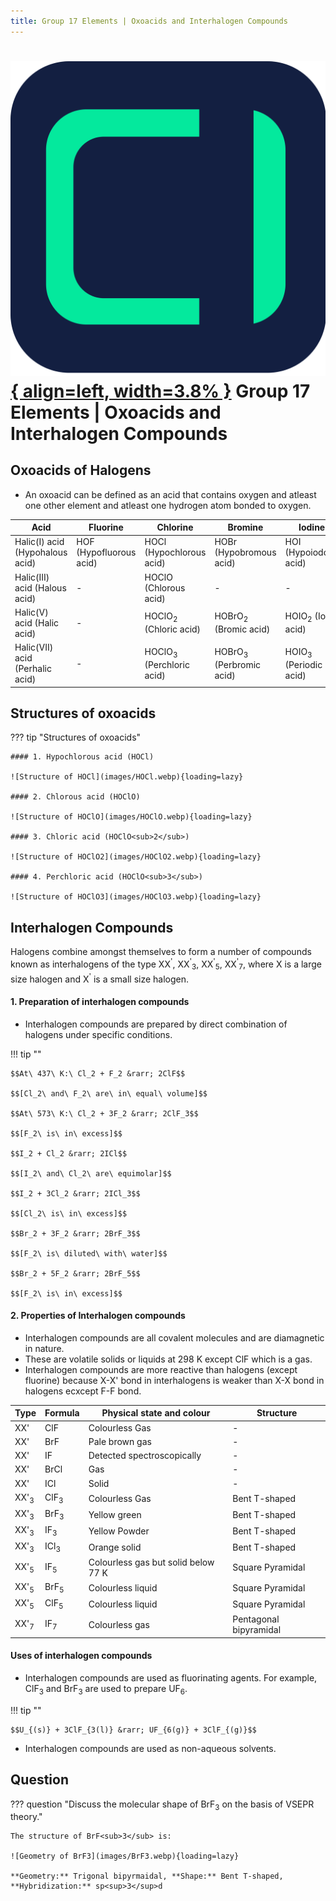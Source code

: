 ```yaml
---
title: Group 17 Elements | Oxoacids and Interhalogen Compounds
---
```


# [![ChemistryEdu Logo](../../../images/favicon.svg){ align=left, width=3.8% }](../../../index.md)  Group 17 Elements | Oxoacids and Interhalogen Compounds

## Oxoacids of Halogens

* An oxoacid can be defined as an acid that contains oxygen and atleast one other element and atleast one hydrogen atom bonded to oxygen.

Acid                            |	Fluorine                |	Chlorine                            |	Bromine	                              |    Iodine                          |
--------------------------------|-------------------------|-------------------------------------|---------------------------------------|------------------------------------|
Halic(I) acid (Hypohalous acid) |	HOF (Hypofluorous acid) |	HOCl (Hypochlorous acid)            | HOBr (Hypobromous acid)               |    HOI (Hypoiodous acid)           |
Halic(III) acid (Halous acid)   |	-	                      | HOClO (Chlorous acid)               |	-	                                    |      -                             |
Halic(V) acid (Halic acid)      |	-	                      | HOClO<sub>2</sub> (Chloric acid)    |	HOBrO<sub>2</sub> (Bromic acid)       |	HOIO<sub>2</sub> (Iodic acid)      |
Halic(VII) acid (Perhalic acid) |	-	                      | HOClO<sub>3</sub> (Perchloric acid) | HOBrO<sub>3</sub> (Perbromic acid)    |	HOIO<sub>3</sub> (Periodic acid)   |

## Structures of oxoacids

??? tip "Structures of oxoacids"

    #### 1. Hypochlorous acid (HOCl)

    ![Structure of HOCl](images/HOCl.webp){loading=lazy}

    #### 2. Chlorous acid (HOClO)

    ![Structure of HOClO](images/HOClO.webp){loading=lazy}

    #### 3. Chloric acid (HOClO<sub>2</sub>)

    ![Structure of HOClO2](images/HOClO2.webp){loading=lazy}

    #### 4. Perchloric acid (HOClO<sub>3</sub>)

    ![Structure of HOClO3](images/HOClO3.webp){loading=lazy}

## Interhalogen Compounds

Halogens combine amongst themselves to form a number of compounds known as interhalogens of the type XX<sup>'</sup>, XX<sup>'</sup><sub>3</sub>, XX<sup>'</sup><sub>5</sub>, XX<sup>'</sup><sub>7</sub>, where X is a large size
halogen and X<sup>'</sup> is a small size halogen.

#### 1. Preparation of interhalogen compounds

* Interhalogen compounds are prepared by direct combination of halogens under specific conditions.

!!! tip ""

    $$At\ 437\ K:\ Cl_2 + F_2 &rarr; 2ClF$$

    $$[Cl_2\ and\ F_2\ are\ in\ equal\ volume]$$

    $$At\ 573\ K:\ Cl_2 + 3F_2 &rarr; 2ClF_3$$

    $$[F_2\ is\ in\ excess]$$

    $$I_2 + Cl_2 &rarr; 2ICl$$

    $$[I_2\ and\ Cl_2\ are\ equimolar]$$

    $$I_2 + 3Cl_2 &rarr; 2ICl_3$$

    $$[Cl_2\ is\ in\ excess]$$

    $$Br_2 + 3F_2 &rarr; 2BrF_3$$

    $$[F_2\ is\ diluted\ with\ water]$$

    $$Br_2 + 5F_2 &rarr; 2BrF_5$$

    $$[F_2\ is\ in\ excess]$$

#### 2. Properties of Interhalogen compounds

* Interhalogen compounds are all covalent molecules and are diamagnetic in nature.
* These are volatile solids or liquids at 298 K except ClF which is a gas.
* Interhalogen compounds are more reactive than halogens (except fluorine) because X-X' bond in interhalogens is weaker than X-X bond in halogens ecxcept F-F bond.


Type            |	Formula            |	Physical state and colour           |	 Structure              |
----------------|--------------------|--------------------------------------|-------------------------|
XX'	            | ClF	               | Colourless Gas                       |	 -                      |
XX'	            | BrF	               | Pale brown gas	                      |  -                      |
XX'             |	IF	               | Detected spectroscopically           |	 -                      |
XX'	            | BrCl	             |   Gas	                              |  -                      |
XX'             |	ICl                |	 Solid                              |	 -                      |
XX'<sub>3</sub> |	ClF<sub>3</sub>    |	Colourless Gas                      |	 Bent T-shaped          |
XX'<sub>3</sub>	| BrF<sub>3</sub>    | Yellow green	                        |  Bent T-shaped          |
XX'<sub>3</sub>	| IF<sub>3</sub>     |	Yellow Powder	                      |  Bent T-shaped          |
XX'<sub>3</sub>	| ICl<sub>3</sub>    |	Orange solid	                      |  Bent T-shaped          |
XX'<sub>5</sub>	| IF<sub>5</sub>     |	Colourless gas but solid below 77 K |	 Square Pyramidal       |
XX'<sub>5</sub>	| BrF<sub>5</sub>    |	Colourless liquid	                  |  Square Pyramidal       |
XX'<sub>5</sub>	| ClF<sub>5</sub>    |	Colourless liquid	                  |  Square Pyramidal       |
XX'<sub>7</sub>	| IF<sub>7</sub>     |	Colourless gas                      |	 Pentagonal bipyramidal |


#### Uses of interhalogen compounds

* Interhalogen compounds are used as fluorinating agents. For example, ClF<sub>3</sub> and BrF<sub>3</sub> are used to prepare UF<sub>6</sub>.

!!! tip ""

    $$U_{(s)} + 3ClF_{3(l)} &rarr; UF_{6(g)} + 3ClF_{(g)}$$

* Interhalogen compounds are used as non-aqueous solvents.

## Question

??? question "Discuss the molecular shape of BrF<sub>3</sub> on the basis of VSEPR theory."

    The structure of BrF<sub>3</sub> is:

    ![Geometry of BrF3](images/BrF3.webp){loading=lazy}

    **Geometry:** Trigonal bipyrmaidal, **Shape:** Bent T-shaped, **Hybridization:** sp<sup>3</sup>d
